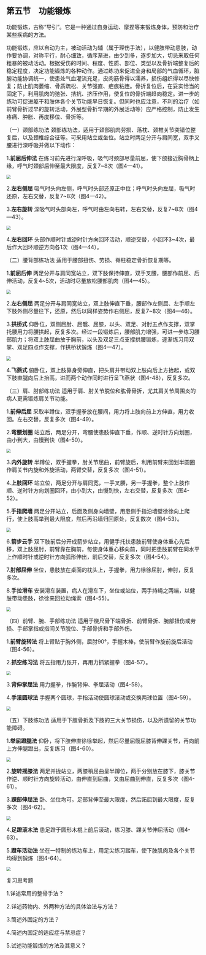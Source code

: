 ## 第五节　功能锻炼

功能锻炼，古称“导引”。它是一种通过自身运动、摩捏等来锻炼身体，预防和治疗某些疾病的方法。

功能锻炼，应以自动为主，被动活动为辅（属于理伤手法），以健肢带动患肢，动作要协调，对称平行，耐心细致，循序渐进，由少到多，逐步加大，切忌釆取任何粗暴的被动活动。根据受伤的时间、程度、性质、部位、类型以及骨折端整复后的稳定程度，决定功能锻炼的各种动作。通过练功来促进全身和局部的气血循环，脏腑功能协调统一，使患处气血灌流充足，皮肉筋骨得以濡养，损伤组织得以尽快修复；防止肌肉萎缩、骨质疏松、关节强直、疤痕粘连。骨折复位后，在妥实恰当的固定下，利用肌肉的弛张、拮抗、挤压作用，使复位的骨折端趋向稳定。进一步的练功可促进躯干和肢体各个关节功能早日恢复。但同时也应注意，不利的治疗（如前臂骨折过早的旋转活动，外展型骨折早期的外展活动等）应严格控制，防止发生疼痛、肿胀、再度移位、骨折等。

（一）颈部练功法 颈部练功法，适用于颈部肌肉劳损、落枕、颈椎关节突错位整复后，以及颈椎综合征等。可采用站立或坐位。站立时两足分开与肩同宽，双手叉腰进行深呼吸并做以下动作：

1.**前屈后伸法** 在练习前先进行深呼吸，吸气时颈部尽量前屈，使下颌接近胸骨柄上缘，呼气时颈部后伸至最大限度，反复7~8次（图4—41）。

<img src="./img/4-41.jpg" style="zoom:70%;" />

2.**左右侧屈** 吸气时头向左侧，呼气时头部还原正中位；呼气时头向左屈，吸气时还原，左右交替，反复7~8次（图4—42）。

3.**左右旋转** 深吸气时头部向左，呼气时由左向右转，左右交替，反复7~8次（图4—43）。

<img src="./img/4-42、4-43、4-44.jpg" style="zoom:70%;" />

4.**左右回环** 头部作顺时针或逆时针方向回环活动，顺逆交替，小回环3~4次，最后作大回环顺逆方向各1次（图4—44）。

（二）腰背部练功法 适用于腰部扭伤、劳损、脊柱稳定骨折恢复期等。

1.**前屈后伸** 两足分开与肩同宽站立，双下肢保持伸直，双手叉腰，腰部作前屈、后伸活动，反复4~5次，活动时尽量放松腰部肌肉（图4—45）。

<img src="./img/4-45、4-46.jpg" style="zoom:70%;" />

2.**左右侧屈** 两足分开与肩同宽站立，双上肢伸直下垂，腰部作左侧屈、左手顺左下肢外侧尽量往下，还原，然后以同样姿势作右侧屈，反复7~8次（图4—46）。

3.**拱桥式** 仰卧位，双侧屈肘、屈髋、屈膝，以头、双足、对肘五点作支撑，双掌托腰用力将腰拱起，反复多次。经过一段锻炼后，腰部肌力增强，可进一步练习腰部肌力；将双上肢屈曲放于胸前，以头及双足三点支撑拱腰锻炼，逐渐练习用双掌、双足四点作支撑，作拱桥状锻炼（图4—47）。

<img src="./img/4-47、4-48.jpg" style="zoom:70%;" />

4.**飞燕式** 俯卧位，双上肢靠身旁伸直，把头肩井带动双上肢向后上方抬起，或双下肢直腿向后上抬高，进而两个动作同时进行呈飞燕状（图4-48），反复多次。

（三）肩、肘部练功法 适用于肩、肘关节脱位和肱骨骨折，尤其肩关节周围炎的病人更需锻炼肩关节功能。

1.**前伸后屈** 采取半蹲位，双手握拳放在腰间，用力将上肢向前上方伸直，用力收回。左右交替，反复多次（图4-49）。

2.**弯腰划圈** 站立后，两足分开，弯腰使患肢伸直下垂，作顺、逆时针方向划圈，由小到大，由慢到快（图4-50）。

<img src="./img/4-49、4-50、4-51.jpg" style="zoom:67%;" />

3.**内外旋转** 半蹲位，双手握拳，肘关节屈曲，前臂旋后，利用前臂来回划半圆圈作肩关节内旋和外旋活动，两臂交替，反复多次（图4-51）。

4.**上肢回环** 站立位，两足分开与肩同宽，一手叉腰，另一手握拳，整个上肢作顺、逆时针方向划圈回环，由小到大，由慢到快，左右交替，反复多次（图4-52）。

5.**手指爬墙** 两足分开站立，后面及侧身向墙壁，用患侧手指沿墙壁徐徐向上爬行，使上肢高举到最大限度，然后再沿墙归回原处，反复数次（图4-53）。

<img src="./img/4-52、4-53、4-54.jpg" style="zoom:67%;" />

6.**箭步云手** 双下肢前后分开成箭步站立，用健手托扶患肢前臂使身体重心先后移，双上肢屈肘，前臂靠在胸前，每使身体重心移向前，同时把患肢前臂在同水平上作顺时针或逆时针方向弧形伸出，前后交替，反复多次（图4-54）。

7.**肘部屈伸** 坐位，患肢放在桌面的枕头上，手握拳，用力徐徐屈肘，伸肘，反复多次。

8.**手拉滑车** 安装滑车装置，病人在滑车下，坐位或站位，两手持绳之两端，以健肢带动患肢，徐徐来回拉动绳索（图4-55）。

<img src="./img/4-55.jpg" style="zoom:67%;" />

（四）前臂、腕、手部练功法 适用于桡尺骨下端骨折、前臂骨折、腕部扭伤或劳损、手部掌指或指间关节脱位、手部骨折和手部外伤。

1.**前臂旋转法** 将上臂贴于胸外侧，屈肘90°，手握木棒，使前臂作旋前旋后活动（图4-56）。

2.**抓空练习法** 将五指用力张开，再用力抓紧握拳（图4-57）。

<img src="./img/4-56、4-57、4-58.jpg" style="zoom:67%;" />

3.**背伸掌屈法** 用力握拳，作腕背伸、拳屈活动（图4-58）。

4.**手滚圆球法** 手握两个圆球，手指活动使圆球滚动或交换两球位置（图4-59）。

<img src="./img/4-59.jpg" style="zoom:67%;" />

（五）下肢练功法 适用于下肢骨折及下肢的三大关节损伤，以及所遗留的关节功能障碍。

1.**举屈蹬腿法** 仰卧，将下肢伸直徐徐举起，然后尽量屈髋屈膝背伸踝关节，再向前上方伸腿蹬出，反复练习（图4-60）。

<img src="./img/4-60.jpg" style="zoom:67%;" />

2.**旋转摇膝法** 两足并拢站立，两膝稍屈曲呈半蹲位，两手分别放在膝下，膝关节作逆、顺时针方向旋转活动，由伸直到屈曲，又由屈曲到伸直，反复多次（图4-61）。

3.**踝部伸屈法** 卧、坐位均可。足部背伸至最大限度，然后跖屈到最大限度，反复多次（图4-62）。

<img src="./img/4-61、4-62、4-63.jpg" style="zoom:67%;" />

4.**足蹬滚木法** 患足蹬于圆形木棍上前后滚动，练习膝、踝关节伸屈活动（图4-63）。

5.**蹬车活动法** 坐在一特制的练功车上，用足尖练习踏车，使下肢肌肉及各个关节均得到锻炼（图4-64）。

<img src="./img/4-64.jpg" style="zoom:67%;" />

复习思考题

1.详述常用的整骨手法？

2.详述药物内、外两种方法的具体治法与方法？

3.筒述外固定的方法？

4.简述内固定的适应症与禁忌症？

5.试述功能锻炼的方法及其意义？